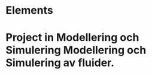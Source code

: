 Elements
========

Project in Modellering och Simulering
Modellering och Simulering av fluider.
=======
